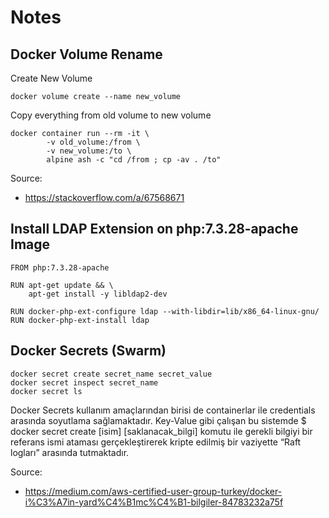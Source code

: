 # Notes

## Docker Volume Rename
Create New Volume

    docker volume create --name new_volume

Copy everything from old volume to new volume

    docker container run --rm -it \
            -v old_volume:/from \
            -v new_volume:/to \
            alpine ash -c "cd /from ; cp -av . /to"

Source: 
- https://stackoverflow.com/a/67568671

## Install LDAP Extension on php:7.3.28-apache Image
```docker
FROM php:7.3.28-apache

RUN apt-get update && \
    apt-get install -y libldap2-dev

RUN docker-php-ext-configure ldap --with-libdir=lib/x86_64-linux-gnu/
RUN docker-php-ext-install ldap
```

## Docker Secrets (Swarm)

```shell
docker secret create secret_name secret_value
docker secret inspect secret_name
docker secret ls
```

Docker Secrets kullanım amaçlarından birisi de containerlar ile credentials arasında soyutlama sağlamaktadır. Key-Value gibi çalışan bu sistemde $ docker secret create [isim] [saklanacak_bilgi] komutu ile gerekli bilgiyi bir referans ismi ataması gerçekleştirerek kripte edilmiş bir vaziyette “Raft logları” arasında tutmaktadır.

Source: 
- https://medium.com/aws-certified-user-group-turkey/docker-i%C3%A7in-yard%C4%B1mc%C4%B1-bilgiler-84783232a75f